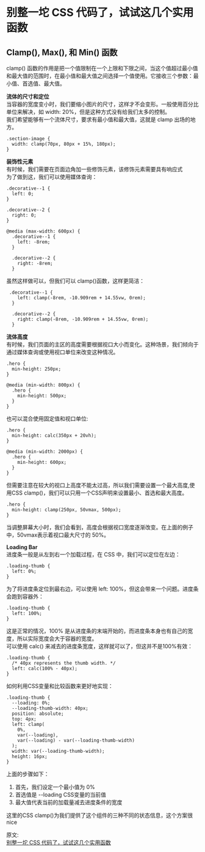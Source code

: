 # 别整一坨 CSS 代码了，试试这几个实用函数
## Clamp(), Max(), 和 Min() 函数
clamp() 函数的作用是把一个值限制在一个上限和下限之间，当这个值超过最小值和最大值的范围时，在最小值和最大值之间选择一个值使用。它接收三个参数：最小值、首选值、最大值。  

**流体的尺寸和定位**  
当容器的宽度变小时，我们要缩小图片的尺寸，这样才不会变形。一般使用百分比单位来解决，如 width: 20%，但是这种方式没有给我们太多的控制。  
我们希望能够有一个流体尺寸，要求有最小值和最大值，这就是 clamp 出场的地方。  
``` 
.section-image {
  width: clamp(70px, 80px + 15%, 180px);
}
```
**装饰性元素**  
有时候，我们需要在页面边角加一些修饰元素，该修饰元素需要具有响应式  
为了做到这，我们可以使用媒体查询：  
``` 
.decorative--1 {
  left: 0;
}

.decorative--2 {
  right: 0;
}

@media (max-width: 600px) {
  .decorative--1 {
    left: -8rem;
  }

  .decorative--2 {
    right: -8rem;
  }
```
虽然这样做可以，但我们可以 clamp()函数，这样更简洁：  
``` 
 .decorative--1 {
    left: clamp(-8rem, -10.909rem + 14.55vw, 0rem);
  }

  .decorative--2 {
    right: clamp(-8rem, -10.909rem + 14.55vw, 0rem);
  }
```

**流体高度**  
有时候，我们页面的主区的高度需要根据视口大小而变化。这种场景，我们倾向于通过媒体查询或使用视口单位来改变这种情况。  
```  
.hero {
  min-height: 250px;
}

@media (min-width: 800px) {
  .hero {
    min-height: 500px;
  }
}
```
也可以混合使用固定值和视口单位:  
``` 
.hero {
  min-height: calc(350px + 20vh);
}

@media (min-width: 2000px) {
  .hero {
    min-height: 600px;
  }
}
```
但需要注意在较大的视口上高度不能太过高，所以我们需要设置一个最大高度,使用CSS clamp()，我们可以只用一个CSS声明来设置最小、首选和最大高度。  
``` 
.hero {
  min-height: clamp(250px, 50vmax, 500px);
}
```
当调整屏幕大小时，我们会看到，高度会根据视口宽度逐渐改变。在上面的例子中，50vmax表示着视口最大尺寸的 50%。  

**Loading Bar**  
进度条一般是从左到右一个加载过程，在 CSS 中，我们可以定位在左边：  
``` 
.loading-thumb {
  left: 0%;
}
```
为了将进度条定位到最右边，可以使用 left: 100%，但这会带来一个问题。进度条会跑到容器外：  
``` 
.loading-thumb {
  left: 100%;
}
```
这是正常的情况，100% 是从进度条的末端开始的，而进度条本身也有自己的宽度，所以实际宽度会大于容器的宽度。  
可以使用 calc() 来减去的进度条宽度，这样就可以了，但这并不是100%有效：  
``` 
.loading-thumb {
  /* 40px represents the thumb width. */
  left: calc(100% - 40px);
}
```
如何利用CSS变量和比较函数来更好地实现：  
``` 
.loading-thumb {
  --loading: 0%;
  --loading-thumb-width: 40px;
  position: absolute;
  top: 4px;
  left: clamp(
    0%,
    var(--loading),
    var(--loading) - var(--loading-thumb-width)
  );
  width: var(--loading-thumb-width);
  height: 16px;
}
```
上面的步骤如下：
1. 首先，我们设定一个最小值为 0%
2. 首选值是 --loading CSS变量的当前值
3. 最大值代表当前的加载量减去进度条件的宽度

这里的CSS clamp()为我们提供了这个组件的三种不同的状态信息，这个方案很 nice  



原文:  
[别整一坨 CSS 代码了，试试这几个实用函数](https://juejin.cn/post/7147849664518160415)
